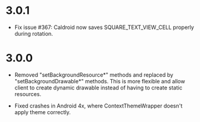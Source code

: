 3.0.1
=====

- Fix issue #367: Caldroid now saves SQUARE_TEXT_VIEW_CELL properly during rotation.

3.0.0
=====

- Removed "setBackgroundResource*" methods and replaced by "setBackgroundDrawable*" methods. This is more flexible and allow client to create dynamic drawable instead of having to create static resources.

- Fixed crashes in Android 4x, where ContextThemeWrapper doesn't apply theme correctly.
